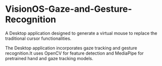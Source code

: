 # VisionOS-Gaze-and-Gesture-Recognition
A Desktop application designed to generate a virtual mouse to replace the traditional cursor functionalities.

The Desktop application incorporates gaze tracking and gesture recognition.It uses OpenCV for feature detection and MediaPipe for pretrained hand and gaze tracking models.
